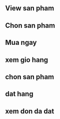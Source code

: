 
## View san pham

## Chon san pham

## Mua ngay

## xem gio hang

## chon san pham

## dat hang

## xem don da dat
